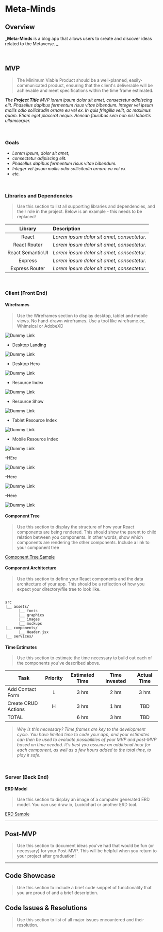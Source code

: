 # Meta-Minds
## Overview

_**Meta-Minds** is a blog app that allows users to create and discover ideas related to the Metaverse. _


<br>

## MVP

> The Minimum Viable Product should be a well-planned, easily-communicated product, ensuring that the client's deliverable will be achievable and meet specifications within the time frame estimated.

_The **Project Title** MVP lorem ipsum dolor sit amet, consectetur adipiscing elit. Phasellus dapibus fermentum risus vitae bibendum. Integer vel ipsum mollis odio sollicitudin ornare eu vel ex. In quis fringilla velit, ac maximus quam. Etiam eget placerat neque. Aenean faucibus sem non nisi lobortis ullamcorper._

<br>

### Goals

- _Lorem ipsum, dolor sit amet,_
- _consectetur adipiscing elit._
- _Phasellus dapibus fermentum risus vitae bibendum._
- _Integer vel ipsum mollis odio sollicitudin ornare eu vel ex._
- _etc._

<br>

### Libraries and Dependencies

> Use this section to list all supporting libraries and dependencies, and their role in the project. Below is an example - this needs to be replaced!

|     Library      | Description                                |
| :--------------: | :----------------------------------------- |
|      React       | _Lorem ipsum dolor sit amet, consectetur._ |
|   React Router   | _Lorem ipsum dolor sit amet, consectetur._ |
| React SemanticUI | _Lorem ipsum dolor sit amet, consectetur._ |
|     Express      | _Lorem ipsum dolor sit amet, consectetur._ |
|  Express Router  | _Lorem ipsum dolor sit amet, consectetur._ |

<br>

### Client (Front End)

#### Wireframes

> Use the Wireframes section to display desktop, tablet and mobile views. No hand-drawn wireframes. Use a tool like wireframe.cc, Whimsical or AdobeXD

![Dummy Link](https://res.cloudinary.com/tylerwashington98/image/upload/v1635954651/Meta-Minds/Screen_Shot_2021-11-03_at_11.43.40_AM_ndstr6.png)

- Desktop Landing

![Dummy Link](https://res.cloudinary.com/tylerwashington98/image/upload/v1635954765/Meta-Minds/Screen_Shot_2021-11-03_at_11.45.17_AM_eazih9.png)

- Desktop Hero

![Dummy Link](https://res.cloudinary.com/tylerwashington98/image/upload/v1635954838/Meta-Minds/Screen_Shot_2021-11-03_at_11.43.59_AM_meteox.png)

- Resource Index

![Dummy Link](https://res.cloudinary.com/tylerwashington98/image/upload/v1635954892/Meta-Minds/Screen_Shot_2021-11-03_at_11.44.19_AM_pbjubs.png)

- Resource Show

![Dummy Link](https://res.cloudinary.com/tylerwashington98/image/upload/v1635954957/Meta-Minds/Screen_Shot_2021-11-03_at_11.45.39_AM_npetxo.png)

- Tablet Resource Index

![Dummy Link](https://res.cloudinary.com/tylerwashington98/image/upload/v1635952674/Screen_Shot_2021-11-03_at_10.39.52_AM_d4jamv.png)

- Mobile Resource Index

![Dummy Link](https://res.cloudinary.com/tylerwashington98/image/upload/v1635955172/Meta-Minds/Screen_Shot_2021-11-03_at_11.45.57_AM_xwpm8c.png)

-HEre 

![Dummy Link](https://res.cloudinary.com/tylerwashington98/image/upload/v1635952674/Screen_Shot_2021-11-03_at_10.39.52_AM_d4jamv.png)

-Here 

![Dummy Link](https://res.cloudinary.com/tylerwashington98/image/upload/v1635952687/Screen_Shot_2021-11-03_at_10.40.03_AM_eur4gn.png)

-Here 

![Dummy Link](https://res.cloudinary.com/tylerwashington98/image/upload/v1635952699/Screen_Shot_2021-11-03_at_10.40.21_AM_ppyv0u.png)


#### Component Tree

> Use this section to display the structure of how your React components are being rendered. This should show the parent to child relation between you components. In other words, show which components are rendering the other components. Include a link to your component tree

[Component Tree Sample](https://gist.git.generalassemb.ly/davidtwhitlatch/414107e2560ae0bb65e233570f2fe056#file-component-tree-png)

#### Component Architecture

> Use this section to define your React components and the data architecture of your app. This should be a reflection of how you expect your directory/file tree to look like. 

``` structure

src
|__ assets/
      |__ fonts
      |__ graphics
      |__ images
      |__ mockups
|__ components/
      |__ Header.jsx
|__ services/

```

#### Time Estimates

> Use this section to estimate the time necessary to build out each of the components you've described above.

| Task                | Priority | Estimated Time | Time Invested | Actual Time |
| ------------------- | :------: | :------------: | :-----------: | :---------: |
| Add Contact Form    |    L     |     3 hrs      |     2 hrs     |    3 hrs    |
| Create CRUD Actions |    H     |     3 hrs      |     1 hrs     |     TBD     |
| TOTAL               |          |     6 hrs      |     3 hrs     |     TBD     |

> _Why is this necessary? Time frames are key to the development cycle. You have limited time to code your app, and your estimates can then be used to evaluate possibilities of your MVP and post-MVP based on time needed. It's best you assume an additional hour for each component, as well as a few hours added to the total time, to play it safe._

<br>

### Server (Back End)

#### ERD Model

> Use this section to display an image of a computer generated ERD model. You can use draw.io, Lucidchart or another ERD tool.

[ERD Sample](https://drive.google.com/file/d/1kLyQTZqfcA4jjKWQexfEkG2UspyclK8Q/view)
<br>

***

## Post-MVP

> Use this section to document ideas you've had that would be fun (or necessary) for your Post-MVP. This will be helpful when you return to your project after graduation!

***

## Code Showcase

> Use this section to include a brief code snippet of functionality that you are proud of and a brief description.

## Code Issues & Resolutions

> Use this section to list of all major issues encountered and their resolution.
